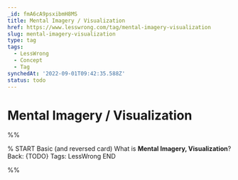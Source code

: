 ```yaml
---
_id: fmA6cA9psxibmH8MS
title: Mental Imagery / Visualization
href: https://www.lesswrong.com/tag/mental-imagery-visualization
slug: mental-imagery-visualization
type: tag
tags:
  - LessWrong
  - Concept
  - Tag
synchedAt: '2022-09-01T09:42:35.588Z'
status: todo
---
```


# Mental Imagery / Visualization


%%

% START
Basic (and reversed card)
What is **Mental Imagery, Visualization**?
Back: {TODO}
Tags: LessWrong
END
<!--ID: 1663156990458-->


%%
	
